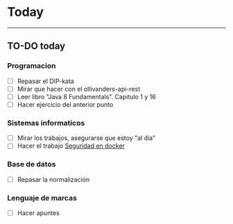 # Today
---
## TO-DO today
### Programacion
- [ ] Repasar el DIP-kata
- [ ] Mirar que hacer con el ollivanders-api-rest
- [ ] Leer libro "Java 8 Fundamentals". Capitulo 1 y 16
- [ ] Hacer ejercicio del anterior punto
### Sistemas informaticos
- [ ] Mirar los trabajos, asegurarse que estoy "al dia"
- [ ] Hacer el trabajo [Seguridad en docker](https://classroom.google.com/c/MzQ1NTIyMzQwMDM3/a/NDkyODM4NTY5Mjg2/details)
### Base de datos
- [ ] Repasar la normalización
### Lenguaje de marcas
- [ ] Hacer apuntes
